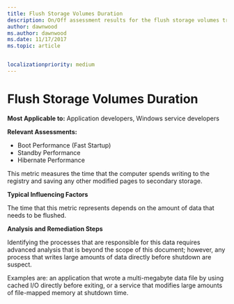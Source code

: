 ```yaml
---
title: Flush Storage Volumes Duration
description: On/Off assessment results for the flush storage volumes transition phase 
author: dawnwood
ms.author: dawnwood
ms.date: 11/17/2017
ms.topic: article


localizationpriority: medium
---
```


# Flush Storage Volumes Duration

**Most Applicable to:** Application developers, Windows service developers

**Relevant Assessments:**

-   Boot Performance (Fast Startup)
-   Standby Performance
-   Hibernate Performance

This metric measures the time that the computer spends writing to the registry and saving any other modified pages to secondary storage.

**Typical Influencing Factors**

The time that this metric represents depends on the amount of data that needs to be flushed.

**Analysis and Remediation Steps**

Identifying the processes that are responsible for this data requires advanced analysis that is beyond the scope of this document; however, any process that writes large amounts of data directly before shutdown are suspect.

Examples are: an application that wrote a multi-megabyte data file by using cached I/O directly before exiting, or a service that modifies large amounts of file-mapped memory at shutdown time.


